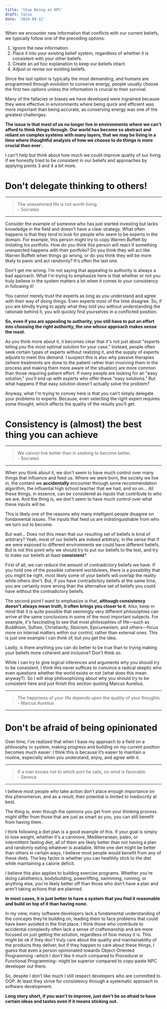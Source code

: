 ```yaml
---
title: 'Stop Being an NPC'
draft: false
date: '2024-09-12'
---
```


When we encounter new information that conflicts with our current beliefs, we
typically follow one of the preceding options:

1. Ignore the new information.
2. Place it into your existing belief system, regardless of whether it is
   consistent with your other beliefs.
3. Create an ad hoc explanation to keep our beliefs intact.
4. Adjust or revise our existing beliefs.

Since the last option is typically the most demanding, and humans are
programmed through evolution to conserve energy, people usually choose the
first two options unless the information is crucial to their survival.

Many of the fallacies or biases we have developed were ingrained because they
were effective in environments where being quick and efficient was more
important than being accurate, as conserving energy was one of the greatest
challenges.

**The issue is that most of us no longer live in environments where we can’t
afford to think things through. Our world has become so abstract and reliant on
complex systems with many layers, that we may be living in a time where
thoughtful analysis of how we choose to do things is more crucial than ever
.**

I can't help but think about how much we could improve quality of our living if
we honestly tried to be consistent in our beliefs and approaches by applying
points 3 and 4 a bit more.

# Don't delegate thinking to others!

---
> The unexamined life is not worth living. \
> \- Socrates
---

Consider the example of someone who has just started investing but lacks
knowledge in the field and doesn’t have a clear strategy. What often happens is
that they tend to look for people who seem to be experts in the domain. For
example, this person might try to copy Warren Buffett by imitating his
portfolio. How do you think this person will react if something unexpected
happens with their portfolio? Do you think they will act like Warren Buffett
when things go wrong, or do you think they will be more likely to panic and act
randomly? It's often the last one.

Don't get me wrong. I'm not saying that appealing to authority is always a bad
approach. What I'm trying to emphasize here is that whether or not you truly
believe in the system matters a lot when it comes to your consistency in
following it!

You cannot merely trust the experts as long as you understand and agree with
their way of doing things. Even experts most of the time disagree. So, if you
are blindly trying to apply what they told you without understanding the
rationale behind it, you will quickly find yourselves in a conflicted position.

**So, even if you are appealing to authority, you still have to put an effort
into choosing the right authority, the one whose approach makes sense the
most.**

As you think more about it, it becomes clear that it's not just about "experts
telling you the most optimal solution for your case." Instead, people often
seek certain types of experts without realizing it, and the supply of experts
adjusts to meet this demand. I suspect this is also why passive therapies
(where treatments are done to the patient rather than involving them in the
process and making them more aware of the situation) are more common than those
requiring patient effort. If many people are looking for an "easy solution,"
you’ll end up with experts who offer these "easy solutions." But what happens
if that easy solution doesn't actually solve the problem?

Anyway, what I'm trying to convey here is that you can’t simply delegate your
problems to experts. Because, even selecting the right expert requires some
thought, which affects the quality of the results you’ll get.

# Consistency is (almost) the best thing you can achieve

---
> We cannot live better than in seeking to become better. \
> \- Socrates
---

When you think about it, we don't seem to have much control over many things
that influence and feed us. Where we were born, the society we live in, the
content we **accidentally** encounter through some recommendation algorithm,
the influental high school teacher that we had, and so on... All these things,
in essence, can be considered as inputs that contribute to who we are. And the
thing is, we don't seem to have much control over what these inputs will be.

This is likely one of the reasons why many intelligent people disagree on
fundamental issues. The inputs that feed us are indistinguishable from who we
turn out to become.

But wait... Does not this mean that our resulting set of beliefs is kind of
arbitrary? Yeah, most of our beliefs are indeed arbitrary, in the sense that if
we were exposed to different environments we could have different beliefs. But
is not this point why we should try to put our beliefs to the test, and try to
make our beliefs at least **consistent**?

First of all, we can reduce the amount of contradictory beliefs we have. If you
hold one of the possible coherent worldviews, there is a possibility that you
might be right, most likely some of your beliefs will overlap the reality while
others don't. But, if you have contradictory beliefs at the same time, you are
certainly more wrong than the alternative set of beliefs you could have without
the contradictory beliefs.

The second point I want to emphasize is that, **although consistency doesn't
always mean truth, it often brings you closer to it**. Also, keep in mind that
it is quite possible that seemingly very different philosophies can arrive at
the same conclusions in some of the most important subjects. For example, it's
fascinating to see that most philosophies of life—such as Buddhism, Sufism,
Christianity, Stoicism, Epicureanism, and others—focus more on internal matters
within our control, rather than external ones. This is just one example I can
think of, but you get the idea.

Lastly, is there anything you can do better to be true than to trying
making your beliefs more coherent and inclusive? Don't think so.

While I can try to give logical inferences and arguments why you should try to
be consistent, I think this never suffices to convince a radical skeptic who
even questions whether the world exists or not (what does this mean anyway?).
So I will stop philosophizing about why you should try to be consistent here and just
finish this section quoting Marcus Aurelius.

---
> The happiness of your life depends upon the quality of your thoughts. \
> \- Marcus Aurelius
---


# Don't be afraid of being opinionated

Over time, I’ve realized that when I base my approach to a field on a
philosophy or system, making progress and building on my current position
becomes much easier. I think this is because it’s easier to maintain a routine,
especially when you understand, enjoy, and agree with it.

---
> If a man knows not to which port he sails, no wind is favorable. \
> \- Seneca
---

I believe most people who take action don't place enough importance on this
phenomenon, and as a result, their potential is limited to mediocrity at best.

The thing is, even though the opinions you get from your thinking process might
differ from those that are just as smart as you, you can still benefit from
having them.

I think following a diet plan is a good example of this. If your goal is simply
to lose weight, whether it's a carnivore, Mediterranean, paleo, or intermittent
fasting diet, all of them are likely better than not having a plan and randomly
eating whatever is available. While one diet might be better than others in
certain ways, I believe most people would benefit from any of these diets. The
key factor is whether you can healthily stick to the diet while maintaining a
calorie deficit.

I believe this also applies to building exercise programs. Whether you're doing
calisthenics, bodybuilding, powerlifting, swimming, running, or anything else,
you're likely better off than those who don't have a plan and aren't taking
actions that are planned.

**In most cases, it is just better to have a system that you find it reasonable
and build on top of it than having none.**

In my view, many software developers lack a fundamental understanding of the
concepts they’re building on, leading them to face problems that could have
been avoided in the first place. I think those who contribute to accidental
complexity often lack a sense of craftsmanship and are more focused on just
getting the solution, regardless of how messy it is. This might be ok if they
don't truly care about the quality and maintainability of the products they
deliver, but if they happen to care about these things, I guess that even a
person opinionated towards Object-Oriented Programming -which I don't like it
much compared to Procedural or Functional Programming- might be superior
compared to copy-paste NPC developer out there.

So, despite I don't like much I still respect developers who are committed to
OOP. At least they strive for consistency through a systematic approach to
software development.

**Long story short, if you wan't to improve, just don't be so afraid to have
certain ideas and tastes even if it means sticking out.**
